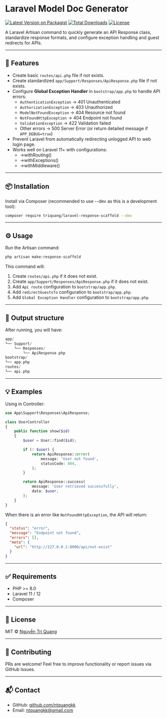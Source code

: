 # Laravel Model Doc Generator

[![Latest Version on Packagist](https://img.shields.io/packagist/v/triquang/laravel-response-scaffold.svg?style=flat-square)](https://packagist.org/packages/triquang/laravel-response-scaffold)
[![Total Downloads](https://img.shields.io/packagist/dt/triquang/laravel-response-scaffold.svg?style=flat-square)](https://packagist.org/packages/triquang/laravel-response-scaffold)
[![License](https://img.shields.io/packagist/l/triquang/laravel-response-scaffold.svg?style=flat-square)](https://github.com/ntquangkk/laravel-response-scaffold?tab=MIT-1-ov-file)

A Laravel Artisan command to quickly generate an API Response class, standardize response formats, and configure exception handling and guest redirects for APIs.

---

## 🚀 Features

- Create basic `routes/api.php` file if not exists.
- Create standardized `app/Support/Responses/ApiResponse.php` file if not exists.
- Configure **Global Exception Handler** in `bootstrap/app.php` to handle API errors:
  - `AuthenticationException` → 401 Unauthenticated
  - `AuthorizationException` → 403 Unauthorized
  - `ModelNotFoundException` → 404 Resource not found
  - `NotFoundHttpException` → 404 Endpoint not found
  - `ValidationException` → 422 Validation failed
  - Other errors → 500 Server Error (or return detailed message if `APP_DEBUG=true`)
- Prevent Laravel from automatically redirecting unlogged API to web login page.
- Works well on Laravel 11+ with configurations:
  - ->withRouting()
  - ->withExceptions()
  - ->withMiddleware()

---

## 📦 Installation

Install via Composer (recommended to use --dev as this is a development tool):

```bash
composer require triquang/laravel-response-scaffold --dev
```

---

## ⚙️ Usage

Run the Artisan command:

```bash
php artisan make:response-scaffold
```

This command will:
1. Create `routes/api.php` if it does not exist.
2. Create `app/Support/Responses/ApiResponse.php` if it does not exist.
3. Add `Api route` configuration to `bootstrap/app.php`.
4. Add `redirectGuestsTo` configuration to `bootstrap/app.php`.
5. Add `Global Exception Handler` configuration to `bootstrap/app.php`.

---

## 📂 Output structure

After running, you will have:

```php
app/
└── Support/
    └── Responses/
        └── ApiResponse.php
bootstrap/
└── app.php
routes/
└── api.php

```
---

## 💡 Examples

Using in Controller:

```php
use App\Support\Responses\ApiResponse;

class UserController
{
    public function show($id)
    {
        $user = User::find($id);

        if (! $user) {
            return ApiResponse::error(
                message: 'User not found',
                statusCode: 404,
            );
        }

        return ApiResponse::success(
            message: 'User retrieved successfully',
            data: $user,
        );
    }
}
```
When there is an error like `NotFoundHttpException`, the API will return:

```json
{
  "status": "error",
  "message": "Endpoint not found",
  "errors": [],
  "meta": {
    "url": "http://127.0.0.1:8000/api/not-exist"
  }
}
```

---

## ✅ Requirements

- PHP >= 8.0
- Laravel 11 / 12
- Composer

---

## 📄 License

MIT © [Nguyễn Trí Quang](mailto:ntquangkk@gmail.com)

---

## 🙌 Contributing

PRs are welcome! Feel free to improve functionality or report issues via GitHub Issues.

---

## 📬 Contact

- GitHub: [github.com/ntquangkk](https://github.com/ntquangkk)
- Email: [ntquangkk@gmail.com](mailto:ntquangkk@gmail.com)